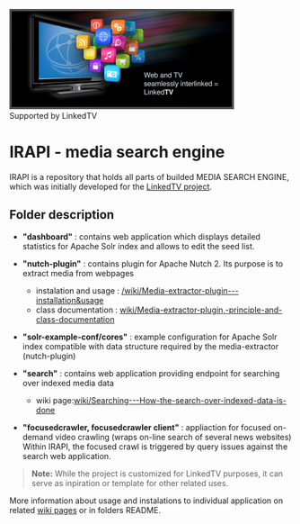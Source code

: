 ![LinkedTV project](https://raw.githubusercontent.com/KIZI/IRAPI/master/wikipictures/linkedtvlogo.png) <br/>Supported by LinkedTV
# IRAPI - media search engine

IRAPI is a repository that holds all parts of builded MEDIA SEARCH ENGINE, which was initially developed for the <a href="http://linkedtv.eu">LinkedTV project</a>.

## Folder description

* **"dashboard"**     : contains web application which displays detailed statistics for Apache Solr index and  allows to edit the seed list.

* **"nutch-plugin"**     : contains plugin for Apache Nutch 2. Its purpose is to extract media from webpages 
	* instalation and usage : [/wiki/Media-extractor-plugin---installation&usage](https://github.com/KIZI/IRAPI/wiki/Media-extractor-plugin---installation&usage)
	*  class documentation : [wiki/Media-extractor-plugin,-principle-and-class-documentation](https://github.com/KIZI/IRAPI/wiki/Media-extractor-plugin,-principle-and-class-documentation)

* **"solr-example-conf/cores"** : example configuration for Apache Solr index compatible with data structure required by the media-extractor (nutch-plugin)

* **"search"**            : contains web application providing  endpoint for searching over indexed media data
	* wiki page:[wiki/Searching---How-the-search-over-indexed-data-is-done](https://github.com/KIZI/IRAPI/wiki/Searching---How-the-search-over-indexed-data-is-done) 

* **"focusedcrawler, focusedcrawler client"** : appliaction for focused on-demand video crawling (wraps on-line search of several news websites) Within IRAPI, the focused crawl is triggered by query issues against the search web application.

> **Note:** While the project is customized for LinkedTV purposes,  it can serve as inpiration or template for other related uses.

More information about usage and instalations to individual application on related [wiki pages](https://github.com/KIZI/IRAPI/wiki) or in folders README.
